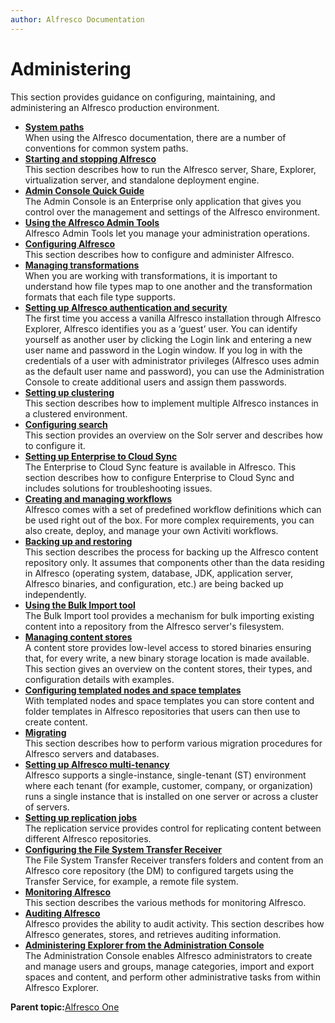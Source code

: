 ```yaml
---
author: Alfresco Documentation
---
```


# Administering

This section provides guidance on configuring, maintaining, and administering an Alfresco production environment.

-   **[System paths](../reuse/conv-syspaths.md)**  
When using the Alfresco documentation, there are a number of conventions for common system paths.
-   **[Starting and stopping Alfresco](../concepts/start-stop-intro.md)**  
This section describes how to run the Alfresco server, Share, Explorer, virtualization server, and standalone deployment engine.
-   **[Admin Console Quick Guide](../concepts/at-adminconsole.md)**  
The Admin Console is an Enterprise only application that gives you control over the management and settings of the Alfresco environment.
-   **[Using the Alfresco Admin Tools](../concepts/admintools.md)**  
Alfresco Admin Tools let you manage your administration operations.
-   **[Configuring Alfresco](../concepts/ch-configuration.md)**  
This section describes how to configure and administer Alfresco.
-   **[Managing transformations](../concepts/managing-transformations.md)**  
When you are working with transformations, it is important to understand how file types map to one another and the transformation formats that each file type supports.
-   **[Setting up Alfresco authentication and security](../concepts/auth-intro.md)**  
The first time you access a vanilla Alfresco installation through Alfresco Explorer, Alfresco identifies you as a ‘guest’ user. You can identify yourself as another user by clicking the Login link and entering a new user name and password in the Login window. If you log in with the credentials of a user with administrator privileges \(Alfresco uses admin as the default user name and password\), you can use the Administration Console to create additional users and assign them passwords.
-   **[Setting up clustering](../concepts/ha-intro.md)**  
This section describes how to implement multiple Alfresco instances in a clustered environment.
-   **[Configuring search](../concepts/solr-home.md)**  
This section provides an overview on the Solr server and describes how to configure it.
-   **[Setting up Enterprise to Cloud Sync](../concepts/cloud-sync-intro.md)**  
The Enterprise to Cloud Sync feature is available in Alfresco. This section describes how to configure Enterprise to Cloud Sync and includes solutions for troubleshooting issues.
-   **[Creating and managing workflows](../topics/wf-howto.md)**  
 Alfresco comes with a set of predefined workflow definitions which can be used right out of the box. For more complex requirements, you can also create, deploy, and manage your own Activiti workflows.
-   **[Backing up and restoring](../concepts/ch-backup-restore.md)**  
This section describes the process for backing up the Alfresco content repository only. It assumes that components other than the data residing in Alfresco \(operating system, database, JDK, application server, Alfresco binaries, and configuration, etc.\) are being backed up independently.
-   **[Using the Bulk Import tool](../concepts/Bulk-Import-Tool.md)**  
 The Bulk Import tool provides a mechanism for bulk importing existing content into a repository from the Alfresco server's filesystem.  
-   **[Managing content stores](../concepts/manage-cs-home.md)**  
A content store provides low-level access to stored binaries ensuring that, for every write, a new binary storage location is made available. This section gives an overview on the content stores, their types, and configuration details with examples.
-   **[Configuring templated nodes and space templates](../concepts/templated-nodes-intro.md)**  
With templated nodes and space templates you can store content and folder templates in Alfresco repositories that users can then use to create content.
-   **[Migrating](../concepts/migrating.md)**  
This section describes how to perform various migration procedures for Alfresco servers and databases.
-   **[Setting up Alfresco multi-tenancy](../concepts/mt-intro.md)**  
Alfresco supports a single-instance, single-tenant \(ST\) environment where each tenant \(for example, customer, company, or organization\) runs a single instance that is installed on one server or across a cluster of servers.
-   **[Setting up replication jobs](../concepts/admintools-replication-config.md)**  
The replication service provides control for replicating content between different Alfresco repositories.
-   **[Configuring the File System Transfer Receiver](../concepts/FSTR-intro.md)**  
The File System Transfer Receiver transfers folders and content from an Alfresco core repository \(the DM\) to configured targets using the Transfer Service, for example, a remote file system.
-   **[Monitoring Alfresco](../concepts/monitoring-intro.md)**  
This section describes the various methods for monitoring Alfresco.
-   **[Auditing Alfresco](../concepts/audit-intro.md)**  
Alfresco provides the ability to audit activity. This section describes how Alfresco generates, stores, and retrieves auditing information.
-   **[Administering Explorer from the Administration Console](../topics/guh-hdg-administration.md)**  
The Administration Console enables Alfresco administrators to create and manage users and groups, manage categories, import and export spaces and content, and perform other administrative tasks from within Alfresco Explorer.

**Parent topic:**[Alfresco One](../concepts/welcome-infocenter.md)

